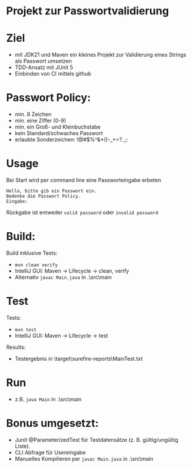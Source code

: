 # Projekt zur Passwortvalidierung

# Ziel
 - mit JDK21 und Maven ein kleines Projekt zur Validierung eines Strings als Passwort umsetzen
 - TDD-Ansatz mit JUnit 5
 - Einbinden von CI mittels github

# Passwort Policy:
- min. 8 Zeichen
- min. eine Ziffer (0-9)
- min. ein Groß- und Kleinbuchstabe
- kein Standard/schwaches Passwort
- erlaubte Sonderzeichen: !@#$%^&*()-_+=?.,;:

# Usage
Bei Start wird per command line eine Passworteingabe erbeten
```
Hello, bitte gib ein Passwort ein.
Bedenke die Passwort Policy.
Eingabe: 
```

Rückgabe ist entweder ``valid password`` oder `invalid password`


# Build:
Build inklusive Tests:
- `mvn clean verify`
- IntelliJ GUI: Maven -> Lifecycle -> clean, verify
- Alternativ `javac Main.java` in .\src\main

# Test
Tests:
- `mvn test`
- IntelliJ GUI: Maven -> Lifecycle -> test

Results:
- Testergebnis in \target\surefire-reports\MainTest.txt

# Run
- z.B. `java Main` in .\src\main

# Bonus umgesetzt:
- Junit @ParameterizedTest für Testdatensätze (z. B. gültig/ungültig Liste).
- CLI Abfrage für Usereingabe
- Manuelles Kompilieren per `javac Main.java` in .\src\main
